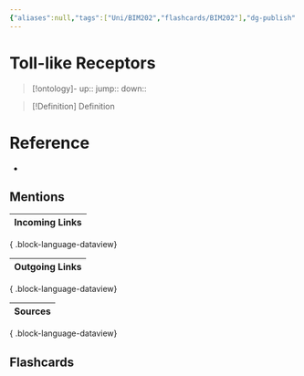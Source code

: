 ```yaml
---
{"aliases":null,"tags":["Uni/BIM202","flashcards/BIM202"],"dg-publish":true,"permalink":"/cards/toll-like-receptors/","dgPassFrontmatter":true}
---
```


# Toll-like Receptors

> [!ontology]-
> up:: 
> jump:: 
> down:: 

> [!Definition] Definition

# Reference

- 

## Mentions

| Incoming Links |
| -------------- |

{ .block-language-dataview}

| Outgoing Links |
| -------------- |

{ .block-language-dataview}

| Sources |
| ------- |

{ .block-language-dataview}

## Flashcards